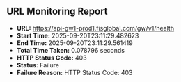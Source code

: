 ## URL Monitoring Report

- **URL:** https://api-gw1-prod1.fisglobal.com/gw/v1/health
- **Start Time:** 2025-09-20T23:11:29.482623
- **End Time:** 2025-09-20T23:11:29.561419
- **Total Time Taken:** 0.078796 seconds
- **HTTP Status Code:** 403
- **Status:** Failure
- **Failure Reason:** HTTP Status Code: 403
